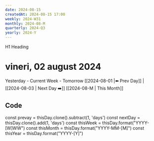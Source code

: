 ```yaml
---
date: 2024-08-15
createdAt: 2024-08-15 17:00
weekly: 2024-W31
monthly: 2024-08-M
quarterly: 2024-Q3
yearly: 2024-Y
---
```

H1 Heading
# vineri, 02 august 2024

Yesterday - Current Week - Tomorrow
 [[2024-08-01 |⬅️ Prev Day]] | [[2024-08-03 | Next Day ➡️]] 
[[2024-08-M | This Month]]




## Code
const prevay = thisDay.clone().subtract(1, 'days')
const nextDay = thisDay.clone().add(1, 'days')
const thisWeek = thisDay.format("YYYY-[W]WW")
const thisMonth = thisDay.format("YYYY-MM-[M]")
const thisYear = thisDay.format("YYYY-[Y]")